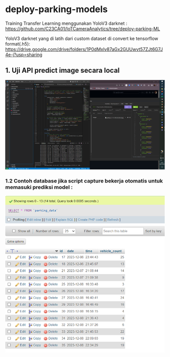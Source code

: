 # deploy-parking-models

Training Transfer Learning menggunakan YoloV3 darknet :
https://github.com/C23CA01/IoTCameraAnalytics/tree/deploy-parking-ML

YoloV3 darknet yang di latih dari custom dataset di convert ke tensorflow format(.h5):
https://drive.google.com/drive/folders/1P0dMxlv87aGx2GUUwvt57ZJt6G7J4e-j?usp=sharing


## 1. Uji API predict image secara local
![Uji di local](./dokumentasi/ss1.png)

### 1.2 Contoh database jika script capture bekerja otomatis untuk memasuki prediksi model :
![Uji di local](./dokumentasi/ss2.png)



